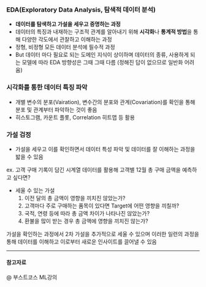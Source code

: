 ### EDA(Exploratory Data Analysis, 탐색적 데이터 분석)
- **데이터를 탐색하고 가설을 세우고 증명하는 과정**
- 데이터의 특징과 내재하는 구조적 관계를 알아내기 위해 **시각화**나 **통계적 방법**을 통해 다양한 각도에서 관찰하고 이해하는 과정
- 정형, 비정형 모든 데이터 분석에 필수적 과정
- But 데이터 마다 필요로 되는 도메인 지식이 상이하며 데이터의 종류, 사용하게 되는 모델에 따라 EDA 방향성은 그때 그때 다름 (정해진 답이 없으므로 일반화 어려움)


### 시각화를 통한 데이터 특징 파악 
- 개별 변수의 분포(Vairation), 변수간의 분포와 관계(Covariation)를 확인을 통해 분포 및 관계부터 파악하는 것이 좋음 
- 히스토그램, 카운트 플롯, Correlation 히트맵 등 활용 


### 가설 검정 
- 가설을 세우고 이를 확인하면서 데이터 특성 파악 및 데이터를 잘 이해하는 과정을 밟을 수 있음 

ex. 고객 구매 기록이 담긴 시계열 데이터를 활용해 고객별 12월 총 구매 금액을 예측하고 싶다면? 

- 세울 수 있는 가설 
  1. 이전 달의 총 금액이 영향을 끼치진 않았는가?
  2. 고객마다 주로 구매하는 품목이 있다면 Target에 어떤 영향을 끼칠까?
  3. 국적, 연령 등에 따라 총 금액 차이가 나타나진 않았는가? 
  4. 환불을 많이 받는 경우 총 금액에 영향을 끼치진 않는가? 


가설을 확인하는 과정에서 2차 가설을 추가적으로 세울 수 있으며 이러한 일련의 과정을 통해 데이터를 이해하고 이로부터 새로운 인사이트를 끌어낼 수 있음 

---

#### 참고자료 
@ 부스트코스 ML강의
